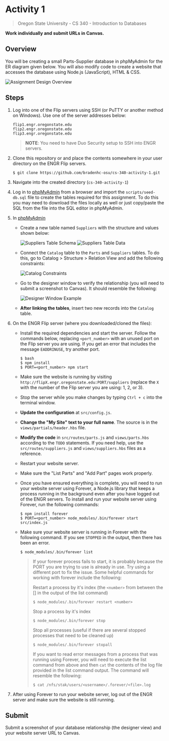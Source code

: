# Activity 1

> Oregon State University - CS 340 - Introduction to Databases

**Work individually and submit URLs in Canvas.**

## Overview

You will be creating a small Parts-Supplier database in phpMyAdmin for the ER diagram given below. You will also modify code to create a website that accesses the database using Node.js (JavaScript), HTML & CSS.

![Assignment Design Overview](https://user-images.githubusercontent.com/39965401/65824301-78314500-e21b-11e9-9a7e-342b32325f6d.png)

## Steps

1. Log into one of the Flip servers using SSH (or PuTTY or another method on Windows). Use one of the server addresses below:

       flip1.engr.oregonstate.edu
       flip2.engr.oregonstate.edu
       flip3.engr.oregonstate.edu
    
    > **NOTE**: You need to have Duo Security setup to SSH into ENGR servers.

1.  Clone this repository or and place the contents somewhere in your user directory on the ENGR Flip servers.

        $ git clone https://github.com/bradenhc-osu/cs-340-activity-1.git

1. Navigate into the created directory (`cs-340-activity-1`)

1.  Log in to [phpMyAdmin] from a browser and import the `scripts/seed-db.sql` file to create the tables required for this assignment. To do this you may need to download the files locally as well or just copy/paste the SQL from the file into the SQL editor in phpMyAdmin.

1.  In [phpMyAdmin]

    - Create a new table named `Suppliers` with the structure and values shown below:

        ![Suppliers Table Schema](https://user-images.githubusercontent.com/39965401/65824311-9c8d2180-e21b-11e9-88dd-b8b8e9d6071e.png)
        ![Suppliers Table Data](https://user-images.githubusercontent.com/39965401/65824313-b890c300-e21b-11e9-9140-b3d492cec587.png)

    - Connect the `Catalog` table to the `Parts` and `Suppliers` tables. To do this, go to Catalog > Structure > Relation View and add the following constraints:

        ![Catalog Constraints](https://user-images.githubusercontent.com/39965401/65824320-e970f800-e21b-11e9-97da-4bd53a66ee28.png)

    - Go to the designer window to verify the relationship (you will need to submit a screenshot to Canvas). It should resemble the following:

        ![Designer Window Example](https://user-images.githubusercontent.com/39965401/65824318-dbbb7280-e21b-11e9-88ad-62e7bd6d5b81.png)

    - **After linking the tables**, insert two new records into the `Catalog` table.

1.  On the ENGR Flip server (where you downloaded/cloned the files):

    - Install the required dependencies and start the server. Follow the commands below, replacing `<port_number>` with an unused port on the Flip server you are using. If you get an error that includes the message `EADDRINUSE`, try another port.

          $ bash
          $ npm install
          $ PORT=<port_number> npm start
    
    - Make sure the website is running by visiting `http://flipX.engr.oregonstate.edu:PORT/suppliers` (replace the `X` with the number of the Flip server you are using: 1, 2, or 3).

    - Stop the server while you make changes by typing `Ctrl + c` into the terminal window.

    - **Update the configuration** at `src/config.js`.

    - **Change the "My Site" text to your full name**. The source is in the `views/partials/header.hbs` file.

    - **Modify the code** in `src/routes/parts.js` and `views/parts.hbs` according to the `TODO` statements. If you need help, use the `src/routes/suppliers.js` and `views/suppliers.hbs` files as a reference.

    - Restart your website server.

    - Make sure the "List Parts" and "Add Part" pages work properly.

    - Once you have ensured everything is complete, you will need to run your website server using Forever, a Node.js library that keeps a process running in the background even after you have logged out of the ENGR servers. To install and run your website server using Forever, run the following commands:

          $ npm install forever
          $ PORT=<port_number> node_modules/.bin/forever start src/index.js

    - Make sure your website server is running in Forever with the following command. If you see `STOPPED` in the output, then there has been an error.

          $ node_modules/.bin/forever list

        > If your forever process fails to start, it is probably because the PORT you are trying to use is already in use. Try using a different port to fix the issue. Some helpful commands for working with forever include the following:
        >
        > Restart a process by it's index (the `<number>` from between the [] in the output of the list command)
        >
        >     $ node_modules/.bin/forever restart <number>
        >
        > Stop a process by it's index
        >
        >     $ node_modules/.bin/forever stop
        >
        > Stop all processes (useful if there are several stopped processes that need to be cleaned up)
        >
        >     $ node_modules/.bin/forever stopall
        >
        > If you want to read error messages from a process that was running using Forever, you will need to execute the list command from above and then `cat` the contents of the log file provided in the list command output. The command will resemble the following:
        >
        >     $ cat /nfs/stak/users/<username>/.forever/<file>.log

1. After using Forever to run your website server, log out of the ENGR server and make sure the website is still running.

## Submit

Submit a screenshot of your database relationship (the designer view) and your website server URL to Canvas.

[phpmyadmin]: https://tools.engr.oregonstate.edu/phpMyAdmin/index.php
